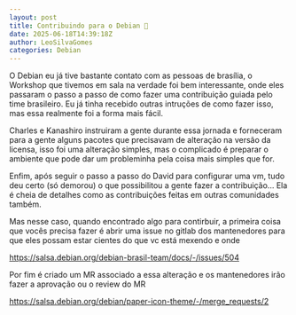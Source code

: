 ```yaml
---
layout: post
title: Contribuindo para o Debian 👀
date: 2025-06-18T14:39:18Z
author: LeoSilvaGomes
categories: Debian
---
```


O Debian eu já tive bastante contato com as pessoas de brasília, o Workshop que tivemos em sala na verdade foi bem interessante, onde eles passaram o passo a passo de como fazer uma contribuição guiada pelo time brasileiro. Eu já tinha recebido outras intruções de como fazer isso, mas essa realmente foi a forma mais fácil.

Charles e Kanashiro instruiram a gente durante essa jornada e forneceram para a gente alguns pacotes que precisavam de alteração na versão da licensa, isso foi uma alteração simples, mas o complicado é preparar o ambiente que pode dar um probleminha pela coisa mais simples que for.

Enfim, após seguir o passo a passo do David para configurar uma vm, tudo deu certo (só demorou) o que possibilitou a gente fazer a contribuição... Ela é cheia de detalhes como as contribuições feitas em outras comunidades também. 

Mas nesse caso, quando encontrado algo para contirbuir, a primeira coisa que vocês precisa fazer é abrir uma issue no gitlab dos mantenedores para que eles possam estar cientes do que vc está mexendo e onde

https://salsa.debian.org/debian-brasil-team/docs/-/issues/504

Por fim é criado um MR associado a essa alteração e os mantenedores irão fazer a aprovação ou o review do MR

https://salsa.debian.org/debian/paper-icon-theme/-/merge_requests/2
